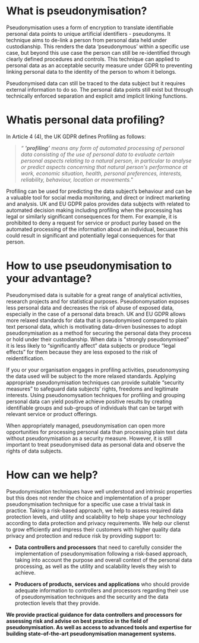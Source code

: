 # What is pseudonymisation?
Pseudonymisation uses a form of encryption to translate identifiable personal data points to unique artificial identifiers - pseudonyms. It technique aims to de-link a person from personal data held under custodianship. This renders the data ‘pseudonymous’ within a specific use case, but beyond this use case the person can still be re-identified through clearly defined procedures and controls. This technique can applied to personal data as an acceptable security measure under GDPR to preventing linking personal data to the identity of the person to whom it belongs.

Pseudonymised data can still be traced to the data subject but it requires external information to do so. The personal data points still exist but through technically enforced separation and explicit amd implicit linking functions.

# Whatis personal data profiling?
In Article 4 (4), the UK GDPR defines Profiling as follows:
> _“ **'profiling’** means any form of automated processing of personal data consisting of the use of personal data to evaluate certain personal aspects relating to a natural person, in particular to analyse or predict aspects concerning that natural person's performance at work, economic situation, health, personal preferences, interests, reliability, behaviour, location or movements."_

Profiling can be used for predicting the data subject’s behaviour and can be a valuable tool for social media monitoring, and direct or indirect marketing and analysis. UK and EU GDPR palos provides data subjects with related to automated decision making including profiling when the processing has legal or similarly significant consequences for them. For example, it is prohibited to deny a request for service or product purley based on the automated processing of the information about an individual, becuase this could result in significant and potentially legal consequences for that person. 

# How to use pseudonymisation to your advantage?
Pseudonymised data is suitable for a great range of analytical activities, research projects and for statistical purposes. Pseudonomysation exposes less personal data and decreases the risk of abuse of exposed data, especially in the case of a personal data breach. UK and EU GDPR allows more relaxed standards for data that is pseudonymised compared to plain text personal data, which is motivating data-driven businesses to adopt pseudonymisation as a method for securing the personal data they process or hold under their custodianship. When data is "strongly pseudonymised" it is less likely to “significantly affect” data subjects or produce “legal effects” for them because they are less exposed to the risk of reidentification.

If you or your organisation engages in profiling activities, pseudonomysing the data used will be subject to the more relaxed standards. Applying appropriate pseudonymisation techniques can provide suitable “security measures” to safeguard data subjects’ rights, freedoms and legitimate interests. Using pseudonomysation techniques for profiling and grouping personal data can yield positive achieve positive results by creating identifiable groups and sub-groups of individuals that can be target with relevant service or product offerings.

When appropriately managed, pseudonymisation can open more opportunities for processing personal data than processing plain text data without pseudonymisation as a security measure. However, it is still important to treat pseudonymised data as personal data and observe the rights of data subjects. 

# How can we help?
Pseudonymisation techniques have well understood and intrinsic properties but this does not render the choice and implementation of a proper pseudonymisation technique for a specific use case a trivial task in practice.  Taking a risk-based approach, we help to assess required data protection levels, and utility and scalability to help shape your technology according to data protection and privacy requirements. We help our clienst to grow efficiently and impress their customers with higher quality data privacy and protection and reduce risk by providing support to:

* **Data controllers and processors** that need to carefully consider the implementation of pseudonymisation following a risk-based approach, taking into account the purpose and overall context of the personal data processing, as well as the utility and scalability levels they wish to achieve.

* **Producers of products, services and applications** who should provide adequate information to controllers and processors regarding their use of pseudonymisation techniques and the security and the data protection levels that they provide.

**We provide practical guidance for data controllers and processors for assessing risk and advise on best practice in the field of pseudonymisation. As well as access to advanced tools and expertise for building state-of-the-art pseudonymisation management systems.**
